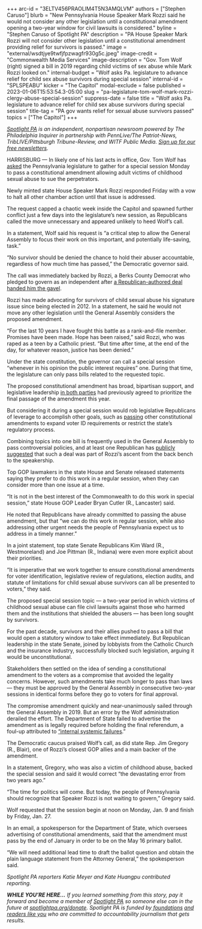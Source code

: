 +++
arc-id = "3ELTV456PRAOLIM4T5N3AMQLVM"
authors = ["Stephen Caruso"]
blurb = "New Pennsylvania House Speaker Mark Rozzi said he would not consider any other legislation until a constitutional amendment opening a two-year window for civil lawsuits is considered."
byline = "Stephen Caruso of Spotlight PA"
description = "PA House Speaker Mark Rozzi will not consider other legislation until a constitutional amendment providing relief for survivors is passed."
image = "external/wsdtjye9twfjfpzwagfr930g5c.jpeg"
image-credit = "Commonwealth Media Services"
image-description = "Gov. Tom Wolf (right) signed a bill in 2019 regarding child victims of sex abuse while Mark Rozzi looked on."
internal-budget = "Wolf asks Pa. legislature to advance relief for child sex abuse survivors during special session"
internal-id = "SPLSPEABU"
kicker = "The Capitol"
modal-exclude = false
published = 2023-01-06T15:53:54.3-05:00
slug = "pa-legislature-tom-wolf-mark-rozzi-clergy-abuse-special-session"
suppress-date = false
title = "Wolf asks Pa. legislature to advance relief for child sex abuse survivors during special session"
title-tag = "PA gov wants relief for sexual abuse survivors passed"
topics = ["The Capitol"]
+++

<a href="https://www.spotlightpa.org/"><i>Spotlight PA</i></a><i> is an independent, nonpartisan newsroom powered by The Philadelphia Inquirer in partnership with PennLive/The Patriot-News, TribLIVE/Pittsburgh Tribune-Review, and WITF Public Media. </i><a href="https://www.spotlightpa.org/newsletters"><i>Sign up for our free newsletters</i></a><i>.</i>

HARRISBURG — In likely one of his last acts in office, Gov. Tom Wolf has <a href="https://web.archive.org/web/20230117122244/https://www.governor.pa.gov/wp-content/uploads/2023/01/20230106-TWW-Special-Session-Proclamation-and-Letter.pdf">asked</a> the Pennsylvania legislature to gather for a special session Monday to pass a constitutional amendment allowing adult victims of childhood sexual abuse to sue the perpetrators.

Newly minted state House Speaker Mark Rozzi responded Friday with a vow to halt all other chamber action until that issue is addressed.

The request capped a chaotic week inside the Capitol and spawned further conflict just a few days into the legislature’s new session, as Republicans called the move unnecessary and appeared unlikely to heed Wolf’s call.

<script src="https://www.spotlightpa.org/embed.js" async></script><div data-spl-embed-version="1" data-spl-src="https://www.spotlightpa.org/embeds/newsletter/"></div>


In a statement, Wolf said his request is “a critical step to allow the General Assembly to focus their work on this important, and potentially life-saving, task.”

“No survivor should be denied the chance to hold their abuser accountable, regardless of how much time has passed,” the Democratic governor said.

The call was immediately backed by Rozzi, a Berks County Democrat who pledged to govern as an independent after <a href="https://www.spotlightpa.org/news/2023/01/pa-house-speaker-mark-rozzi-behind-the-scenes/">a Republican-authored deal handed him the gavel</a>.

Rozzi has made advocating for survivors of child sexual abuse his signature issue since being elected in 2012. In a statement, he said he would not move any other legislation until the General Assembly considers the proposed amendment.

“For the last 10 years I have fought this battle as a rank-and-file member. Promises have been made. Hope has been raised,” said Rozzi, who was raped as a teen by a Catholic priest. “But time after time, at the end of the day, for whatever reason, justice has been denied.”

Under the state constitution, the governor can call a special session “whenever in his opinion the public interest requires” one. During that time, the legislature can only pass bills related to the requested topic.

The proposed constitutional amendment has broad, bipartisan support, and legislative leadership <a href="https://www.cityandstatepa.com/politics/2022/09/wolf-lawmakers-reach-agreement-2-year-window-child-sex-abuse-lawsuits/376641/">in both parties</a> had previously agreed to prioritize the final passage of the amendment this year.

But considering it during a special session would rob legislative Republicans of leverage to accomplish other goals, such as <a href="https://www.spotlightpa.org/news/2022/12/republicans-pa-house-control-constitional-amendments-abortion/">passing</a> other constitutional amendments to expand voter ID requirements or restrict the state’s regulatory process.

Combining topics into one bill is frequently used in the General Assembly to pass controversial policies, and at least one Republican has <a href="https://soundcloud.com/newstalk1037fm/05-january-rep-kauffman?si=7d7a05dd06704a76bd51469cc6af4644&utm_source=clipboard&utm_medium=text&utm_campaign=social_sharing&fbclid=IwAR3b12IWhPfCGLRp072T4vswpcuXNMbrh_ns49h6dFNc027jcjYncD_4_hM">publicly suggested</a> that such a deal was part of Rozzi’s ascent from the back bench to the speakership.

Top GOP lawmakers in the state House and Senate released statements saying they prefer to do this work in a regular session, when they can consider more than one issue at a time.

“It is not in the best interest of the Commonwealth to do this work in special session,” state House GOP Leader Bryan Cutler (R., Lancaster) said.

He noted that Republicans have already committed to passing the abuse amendment, but that “we can do this work in regular session, while also addressing other urgent needs the people of Pennsylvania expect us to address in a timely manner.”

In a joint statement, top state Senate Republicans Kim Ward (R., Westmoreland) and Joe Pittman (R., Indiana) were even more explicit about their priorities.

“It is imperative that we work together to ensure constitutional amendments for voter identification, legislative review of regulations, election audits, and statute of limitations for child sexual abuse survivors can all be presented to voters,” they said.

The proposed special session topic — a two-year period in which victims of childhood sexual abuse can file civil lawsuits against those who harmed them and the institutions that shielded the abusers — has been long sought by survivors.

For the past decade, survivors and their allies pushed to pass a bill that would open a statutory window to take effect immediately. But Republican leadership in the state Senate, joined by lobbyists from the Catholic Church and the insurance industry, successfully blocked such legislation, arguing it would be unconstitutional.

Stakeholders then settled on the idea of sending a constitutional amendment to the voters as a compromise that avoided the legality concerns. However, such amendments take much longer to pass than laws — they must be approved by the General Assembly in consecutive two-year sessions in identical forms before they go to voters for final approval.

The compromise amendment quickly and near-unanimously sailed through the General Assembly in 2019. But an error by the Wolf administration derailed the effort. The Department of State failed to advertise the amendment as is legally required before holding the final referendum, a foul-up attributed to <a href="https://www.spotlightpa.org/news/2021/05/pa-child-sex-abuse-legal-window-wolf-admin-blunder-report-findings/">“internal systemic failures</a>.”

The Democratic caucus praised Wolf’s call, as did state Rep. Jim Gregory (R., Blair), one of Rozzi’s closest GOP allies and a main backer of the amendment.

In a statement, Gregory, who was also a victim of childhood abuse, backed the special session and said it would correct “the devastating error from two years ago.”

<script src="https://www.spotlightpa.org/embed.js" async></script><div data-spl-embed-version="1" data-spl-src="https://www.spotlightpa.org/embeds/donate/"></div>


“The time for politics will come. But today, the people of Pennsylvania should recognize that Speaker Rozzi is not waiting to govern,” Gregory said.

Wolf requested that the session begin at noon on Monday, Jan. 9 and finish by Friday, Jan. 27.

In an email, a spokesperson for the Department of State, which oversees advertising of constitutional amendments, said that the amendment must pass by the end of January in order to be on the May 16 primary ballot.

“We will need additional lead time to draft the ballot question and obtain the plain language statement from the Attorney General,” the spokesperson said.

<i>Spotlight PA reporters Katie Meyer and Kate Huangpu contributed reporting.</i>

<i><b>WHILE YOU’RE HERE...</b></i><i> If you learned something from this story, pay it forward and become a member of </i><a href="https://www.spotlightpa.org/"><i>Spotlight PA</i></a><i> so someone else can in the future at </i><a href="https://www.spotlightpa.org/donate"><i>spotlightpa.org/donate</i></a><i>. Spotlight PA is funded by</i><a href="https://www.spotlightpa.org/support"><i> foundations</i></a><i> </i><a href="https://www.spotlightpa.org/support"><i>and readers like you</i></a><i> who are committed to accountability journalism that gets results.</i>
